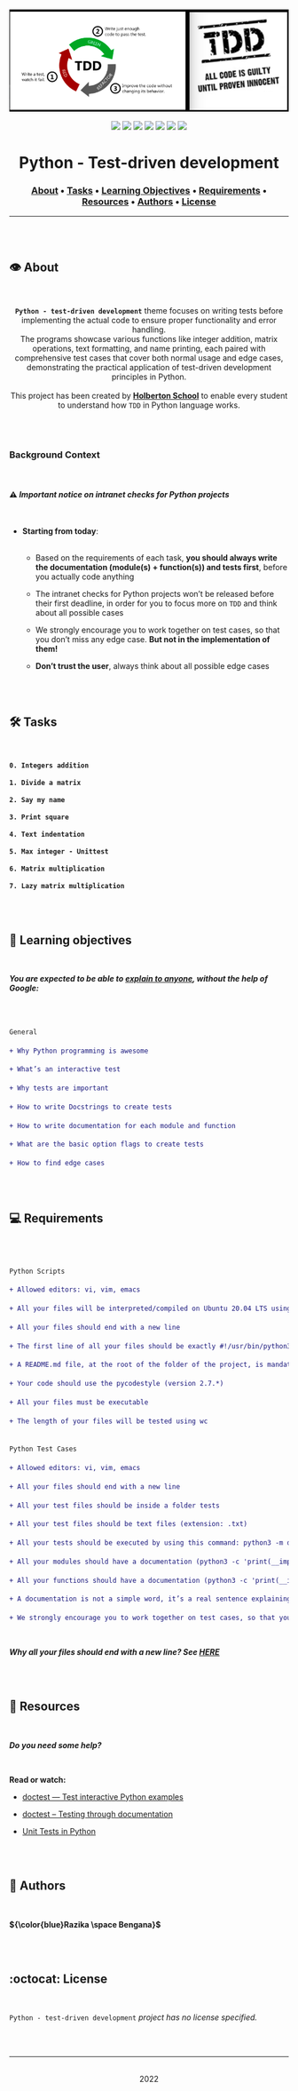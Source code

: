 <div align="center">
<br>

![Test_driven_developement.png](README-image/test_driven_development.png)

</div>


<p align="center">
<img src="https://img.shields.io/badge/-PYTHON-yellow">
<img src="https://img.shields.io/badge/-Linux-lightgrey">
<img src="https://img.shields.io/badge/-WSL-brown">
<img src="https://img.shields.io/badge/-Ubuntu%2020.04.4%20LTS-orange">
<img src="https://img.shields.io/badge/-JetBrains-blue">
<img src="https://img.shields.io/badge/-Holberton%20School-red">
<img src="https://img.shields.io/badge/License-not%20specified-brightgreen">
</p>


<h1 align="center"> Python - Test-driven development </h1>


<h3 align="center">
<a href="https://github.com/RazikaBengana/holbertonschool-higher_level_programming/tree/main/python-test_driven_development#eye-about">About</a> •
<a href="https://github.com/RazikaBengana/holbertonschool-higher_level_programming/tree/main/python-test_driven_development#hammer_and_wrench-tasks">Tasks</a> •
<a href="https://github.com/RazikaBengana/holbertonschool-higher_level_programming/tree/main/python-test_driven_development#memo-learning-objectives">Learning Objectives</a> •
<a href="https://github.com/RazikaBengana/holbertonschool-higher_level_programming/tree/main/python-test_driven_development#computer-requirements">Requirements</a> •
<a href="https://github.com/RazikaBengana/holbertonschool-higher_level_programming/tree/main/python-test_driven_development#mag_right-resources">Resources</a> •
<a href="https://github.com/RazikaBengana/holbertonschool-higher_level_programming/tree/main/python-test_driven_development#bust_in_silhouette-authors">Authors</a> •
<a href="https://github.com/RazikaBengana/holbertonschool-higher_level_programming/tree/main/python-test_driven_development#octocat-license">License</a>
</h3>

---

<!-- ------------------------------------------------------------------------------------------------- -->

<br>
<br>

## :eye: About

<br>

<div align="center">

**`Python - test-driven development`** theme focuses on writing tests before implementing the actual code to ensure proper functionality and error handling.
<br>
The programs showcase various functions like integer addition, matrix operations, text formatting, and name printing, each paired with comprehensive test cases that cover both normal usage and edge cases, demonstrating the practical application of test-driven development principles in Python.
<br>
<br>
This project has been created by **[Holberton School](https://www.holbertonschool.com/about-holberton)** to enable every student to understand how `TDD` in Python language works.

</div>

<br>
<br>

### Background Context

<br>

#### :warning: _Important notice on intranet checks for Python projects_

<br>

- **Starting from today**: <br> <br>

  - Based on the requirements of each task, **you should always write the documentation (module(s) + function(s)) and tests first**, before you actually code anything

  - The intranet checks for Python projects won’t be released before their first deadline, in order for you to focus more on `TDD` and think about all possible cases

  - We strongly encourage you to work together on test cases, so that you don’t miss any edge case. **But not in the implementation of them!**

  - **Don’t trust the user**, always think about all possible edge cases

<br>
<br>

<!-- ------------------------------------------------------------------------------------------------- -->

## :hammer_and_wrench: Tasks

<br>

**`0. Integers addition`**

**`1. Divide a matrix`**

**`2. Say my name`**

**`3. Print square`**

**`4. Text indentation`**

**`5. Max integer - Unittest`**

**`6. Matrix multiplication`**

**`7. Lazy matrix multiplication`**

<br>
<br>

<!-- ------------------------------------------------------------------------------------------------- -->

## :memo: Learning objectives

<br>

**_You are expected to be able to [explain to anyone](https://fs.blog/feynman-learning-technique/), without the help of Google:_**

<br>

```diff

General

+ Why Python programming is awesome

+ What’s an interactive test

+ Why tests are important

+ How to write Docstrings to create tests

+ How to write documentation for each module and function

+ What are the basic option flags to create tests

+ How to find edge cases

```

<br>
<br>

<!-- ------------------------------------------------------------------------------------------------- -->

## :computer: Requirements

<br>

```diff

Python Scripts

+ Allowed editors: vi, vim, emacs

+ All your files will be interpreted/compiled on Ubuntu 20.04 LTS using python3 (version 3.8.5)

+ All your files should end with a new line

+ The first line of all your files should be exactly #!/usr/bin/python3

+ A README.md file, at the root of the folder of the project, is mandatory

+ Your code should use the pycodestyle (version 2.7.*)

+ All your files must be executable

+ The length of your files will be tested using wc


Python Test Cases

+ Allowed editors: vi, vim, emacs

+ All your files should end with a new line

+ All your test files should be inside a folder tests

+ All your test files should be text files (extension: .txt)

+ All your tests should be executed by using this command: python3 -m doctest ./tests/*

+ All your modules should have a documentation (python3 -c 'print(__import__("my_module").__doc__)')

+ All your functions should have a documentation (python3 -c 'print(__import__("my_module").my_function.__doc__)')

+ A documentation is not a simple word, it’s a real sentence explaining what’s the purpose of the module, class or method (the length of it will be verified)

+ We strongly encourage you to work together on test cases, so that you don’t miss any edge case – The Checker is checking for tests!

```

<br>

**_Why all your files should end with a new line? See [HERE](https://unix.stackexchange.com/questions/18743/whats-the-point-in-adding-a-new-line-to-the-end-of-a-file/18789)_**

<br>
<br>

<!-- ------------------------------------------------------------------------------------------------- -->

## :mag_right: Resources

<br>

**_Do you need some help?_**

<br>

**Read or watch:**

* [doctest — Test interactive Python examples](https://docs.python.org/3.4/library/doctest.html)

* [doctest – Testing through documentation](https://pymotw.com/3/doctest/)

* [Unit Tests in Python](https://www.youtube.com/watch?v=1Lfv5tUGsn8)

<br>
<br>

<!-- ------------------------------------------------------------------------------------------------- -->

## :bust_in_silhouette: Authors

<br>

**${\color{blue}Razika \space Bengana}$**

<br>
<br>

<!-- ------------------------------------------------------------------------------------------------- -->

## :octocat: License

<br>

```Python - test-driven development``` _project has no license specified._

<br>
<br>

---

<p align="center"><br>2022</p>